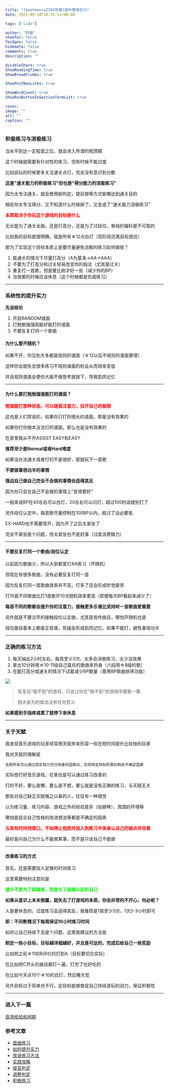 ```yaml
---
title: "[beatmaniaIIDX攻略]提升整体实力"
date: 2022-09-28T16:55:51+08:00

tags: ["iidx"]

author: "阿猫"
showToc: false
TocOpen: false
hidemeta: false
comments: true
description: ""

disableShare: true
ShowReadingTime: true
ShowBreadCrumbs: true

ShowPostNavLinks: true

ShowWordCount: true
ShowRssButtonInSectionTermList: true

cover:
image: ""
alt: ""
caption: ""
---
```

### 积极练习与消极练习

当水平到达一定程度之后，就会进入所谓的瓶颈期

这个时候就需要有针对性的练习，但有时候不能过度

比如说玩的时候更多关注通关点灯，完全没有意识到分数

**这是"通关能力的积极练习"但也是"得分能力的消极练习"**

因为太专注通关，就会使用偷判定，提前按等方式偷懒达到通关目的

相反你太专注得分，又不知道什么时候掉了，又变成了"通关能力消极练习"

<strong><font style="bolfd" color="red">本质取决于你玩这个游戏的目标是什么
</font></strong>

无论是为了通关全曲，还是打高分，还是为了过段位，单纯的偏科是不可取的

比如我的目标就很明确，就是所有☆12点白灯（现阶段还离目标很远）

那为了实现这个目标本质上是要尽量避免消极的练习如何做呢？

1. 能通关的情况下尽量打高分（A为基准->AA->AAA）
2. 不要为了打高分和过关轻易改变你的指法（尤其是过关） 
3. 重复打一首歌，但是要比刚才好一些（减少你的BP）
4. 当很累的时候应该休息（这个时候都是负面练习）

---

### 系统性的提升实力

**先说结论**
1. 开启RANDOM谱面
2. 打勉勉强强刚能好能打的谱面
3. 不要反复打同一个歌曲

#### 为什么要开随机？

如果不开，你见到大多都是规则的谱面（☆12以后不规则的谱面骤增）

这样你会就失去很多练习不规则谱面的机会从而效率变低

并且规则谱面会使你大脑不做思考就按下，导致肌肉记忆

---

#### 为什么要打勉勉强强能打的谱面？

<strong><font style="bolfd" color="red">勉强能打那种状态，可以提高注意力，拉开自己的极限
</font></strong>

这也是人们常说的，如果你只打你擅长的谱面，那是没有效果的

如果你打你根本没法打的谱面，那么也是没有效果的

在家里我从不开ASSIST EASY和EASY

**推荐至少是Normal或者Hard难度**

如果没办法通关或者打的不是很好，那就玩下一首歌

**不要做事倍功半的事情**

**强迫自己做自己完全不会做的事情会适得其反**

因为你只会在自己不会做的事情上"变得更好"

一般来说BP在40左右可以白灯，20左右可以闪灯，超过100的话就别打了

另外段位认定中，每首歌尽量控制在100BP以内，超过了没必要氪

EX-HARD也不需要常开，因为开了之后太紧张了

完全不紧张是个问题，但太紧张也不是好事（过度消费精力）

---

#### 不要反复打同一个歌曲/段位认定

以前因为歌曲少，所以大家都爱打AA练习（开随机）

但现在有很多歌曲，没有必要反复打同一首

因为反复打同一首歌曲效率并不高，打多了还会形成听觉疲劳

打10首不同歌曲比打1首歌开10次随机效率更高（即便每次BP看起来减少了）

**每首不同的歌都会提升你的注意力，接触更多乐谱比坚持听一首歌曲更重要**

另外就是不要过早的接触段位认定曲，尤其是皆传曲目，哪怕开随机也是

段位曲目基本上都是正规谱，死磕会形成肌肉记忆，如果不能打，避免事倍功半

---

### 正确的练习方法

1. 每天抽出2小时左右，每周至少3次，太多会消极练习，太少没效果
2. 拿出10分钟用☆10-11级自己喜欢的歌曲来热身（六段用☆8级的歌）
3. 在能打高分或通关的情况下试着减少BP数量（善用BP歌曲排序功能）

![](/blog/bpsort.png)

> 反复玩"做不到"的游戏，只会让你在"做不到"的游戏中更胜一筹
> 
> 胆大妄为的做法没有任何意义
>

**如果感到手指疼或累了就停下来休息**

---

### 关于天赋

我发现音乐游戏的玩家经常用天赋帝来形容一些在短时间提升比较快的玩家

我对天赋的理解是

`去除所有可以通过现实努力充分改善的因素后，实现特定目标所需的剩余不确定因素`

实际想打好音乐游戏，在笨也是可以通过练习改善的

打的不好，要么是懒，要么是不想，要么就是没有正确的练习，与天赋无关

那些对自己缺乏天赋嗤之以鼻的人，往往有一种错觉

认为练习量、练习内容、游戏之外的经验差异（如钢琴）、周围的环境等

哪怕是适合自己性格的改进想法等都是不确定的因素

<strong><font style="bolfd" color="red">与其有时间找借口，不如停止抱怨并投入到练习中来承认自己的弱点并改善</font></strong>

最好是问自己为什么不能做某事，而不是只说自己不能做

---

#### 改善练习的方式

首先，还是需要投入足够的时间练习

这里需要特别注意的是

<strong><font style="bolfd" color="gree">提升不是为了超越谁，而是为了超越以前的自己
</font></strong>

**如果从意识上本末倒置，就失去了打游戏的本质，你会非常的不开心，何必呢？**

人是要休息的，过度练习会适得其反，我推荐是1周至少3次，1次2-3小时即可

**即：不间断情况下每周保证10小时练习时间**

如何让自己持续下去是个问题，这里我建议的方法是

**制定一些小目标，目标越详细越好，并且是可达的，完成后给自己一些奖励**

比如把之前☆11的B评价的打到A（目标要切合实际）

在比如把C开头的曲目都打一遍，打完了吃好吃的

在比如今天点10个☆10的白灯，然后睡大觉

另外目标过于简单也不行，定目标能够督促自己持续游玩的动力，保证积极性

---

### 进入下一篇
[音游经验和闲聊](/blog/posts/iidx/exp/index.html)

### 参考文章
* [盘曲练习](https://the-safari.com/2555)
* [如何提升实力](https://the-safari.com/2559)
* [改进练习方法](https://silent.hatenadiary.com/entry/2021/09/25/005708)
* [实践攻略](https://silent.hatenadiary.com/entry/2022/03/12/144313)
* [提高判定](https://no4channel.xyz/2021/03/31/wellow-method/)
* [调整判定](https://the-safari.com/2279)
* [积极练习](https://the-safari.com/1754)